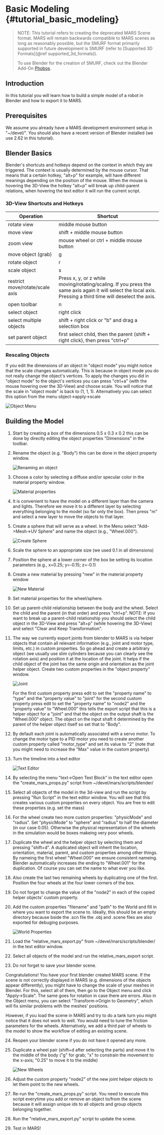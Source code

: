 Basic Modeling {#tutorial_basic_modeling}
==============

> NOTE: This tutorial refers to creating the deprecated MARS Scene format. MARS will remain backwards compatible to MARS scenes as long as reasonably possible, but the SMURF format primarily supported in future development is SMURF (refer to [Supported 3D Formats](@ref supported_3d_formats)).
>
> To use Blender for the creation of SMURF, check out the Blender Add-On [Phobos](http://www.github.com/rock-simulation/phobos).

## Introduction

In this tutorial you will learn how to build a simple model of a robot
in Blender and how to export it to MARS.

## Prerequisites

We assume you already have a MARS development environment setup in
"~/devel/".  You should also have a recent version of Blender
installed (we use 2.62 in this tutorial).

## Blender Basics

Blender's shortcuts and hotkeys depend on the context in which they
are triggered.  The context is usually determined by the mouse cursor.
That means that a certain hotkey, "alt+p" for example, will have
different meanings depending on the position of the mouse.  When the
mouse is hovering the 3D-View the hotkey "alt+p" will break up
child-parent relations, when hovering the text editor it will run the
current script.

### 3D-View Shortcuts and Hotkeys

| Operation | Shortcut |
| ----------- | -------- |
| rotate view | middle mouse button |
| move view | shift + middle mouse button |
| zoom view | mouse wheel or ctrl + middle mouse button |
| move object (grab) | g |
| rotate object | r |
| scale object | s |
| restrict move/rotate/scale axis | Press x, y, or z while moving/rotating/scaling.  If you press the same axis again it will select the local axis.  Pressing a third time will deselect the axis. |
| open toolbar | n |
| select object | right click |
| select multiple objects | shift + right click or "b" and drag a selection box |
| set parent object | first select child, then the parent (shift + right click), then press "ctrl+p" |

### Rescaling Objects


If you edit the dimensions of an object in "object mode" you might
notice that the scale changes automatically.  This is because in
object mode you do not really change the object's vertices.  To apply
the changes you did in "object mode" to the object's vertices you can
press "ctrl+a" (with the mouse hovering over the 3D-View) and choose
scale.  You will notice that the scale in "object mode" is back to (1,
1, 1).  Alternatively you can select this option from the menu
object->apply->scale

![Object Menu](images/tutorials/basic_modeling/object_menu.png)

## Building the Model

1. Start by creating a box of the dimensions 0.5 x 0.3 x 0.2 this can
   be done by directly editing the object properties "Dimensions" in
   the toolbar.

2. Rename the object (e.g. "Body") this can be done in the object
   property window.

   ![Renaming an object](images/tutorials/basic_modeling/rename_object2.png)

3. Choose a color by selecting a diffuse and/or specular color in the
   material property window.

   ![Material properties](images/tutorials/basic_modeling/material.png)

4. It is convenient to have the model on a different layer than the
   camera and lights.  Therefore we move it to a different layer by
   selecting everything belonging to the model (so far only the box).
   Then press "m" and select a new layer to move the objects to that
   layer.

5. Create a sphere that will serve as a wheel.  In the Menu select
   "Add->Mesh->UV Sphere" and name the object (e.g., "Wheel.000").

   ![Create Sphere](images/tutorials/basic_modeling/create_sphere2.png)

6. Scale the sphere to an appropriate size (we used 0.1 in all
   dimensions)

7. Position the sphere at a lower corner of the box be setting its
   location parameters (e.g., x=0.25; y=-0.15; z=-0.1)

8. Create a new material by pressing "new" in the material property
   window

   ![New Material](images/tutorials/basic_modeling/new_material.png)

9. Set material properties for the wheel/sphere.

10. Set up parent-child relationship between the body and the wheel.
    Select the child and the parent (in that order) and press
    "ctrl+p".  NOTE: If you want to break up a parent-child
    relationship you should select the child object in the 3D-View and
    press "alt+p" (while hovering the 3D-View) and select "Clear and
    Keep Transformation".

11. The way we currently export joints from blender to MARS is via
    helper objects that contain all relevant information (e.g., joint
    and motor type, limits, etc.) in custom properties.  So go ahead
    and create a arbitrary object (we usually use slim cylinders
    because you can clearly see the rotation axis) and position it at
    the location of the joint.  It helps if the child object of the
    joint has the same origin and orientation as the joint helper
    object.  Create two custom properties in the "object property"
    window.

    ![Joint](images/tutorials/basic_modeling/joint.png)

    For the first custom property press edit to set the "property
    name" to "type" and the "property value" to "joint" for the second
    custom property press edit to set the "property name" to "node2"
    and the "property value" to "Wheel.000" this tells the export
    script that this is a helper object for a "joint" and that the
    object on the output shaft is the "Wheel.000" object.  The object
    on the input shaft it determined by the parent of the helper
    object itself so set that to "Body".

12. By default each joint is automatically associated with a servo
    motor.  To change the motor type to a PID motor you need to create
    another custom property called "motor_type" and set its value to
    "2" (note that you might need to increase the "Max" value in the
    custom property)

13. Turn the timeline into a text editor

    ![Text Editor](images/tutorials/basic_modeling/text_editor.png)

14. By selecting the menu "text->Open Text Block" in the text editor
    open the "create_mars_props.py" script from
    ~/devel/mars/scripts/blender/

15. Select all objects of the model in the 3d-view and run the script
    by pressing "Run Script" in the text editor window.  You will see
    that this creates various custom properties on every object.  You
    are free to edit these properties (e.g. set the mass)

16. For the wheel create two more custom properties: "physicMode" and
    "radius".  Set "physicMode" to "sphere" and "radius" to half the
    diameter (in our case 0.05).  Otherwise the physical
    representation of the wheels in the simulation would be boxes
    makeing very poor wheels.

17. Duplicate the wheel and the helper object by selecting them and
    pressing "shift+d".  A duplicated object will inherit the
    location, orientation, material, parent, and custom properties
    among other things.  By nameing the first wheel "Wheel.000" we
    ensure consistent nameing.  Blender automatically increases the
    ending to "Wheel.001" for the duplication.  Of course you can set
    the name to what ever you like.

18. Also create the last two remaining wheels by duplicating one of
    the first.  Position the four wheels at the four lower corners of
    the box.

19. Do not forget to change the value of the "node2" in each of the
    copied helper objects' custom property.

20. Add the custom properties "filename" and "path" to the World and
    fill in where you want to export the scene to.  Ideally, this
    should be an empty directory because bside the .scn file the .obj
    and .scene files are also exported for debuging purposes.

    ![World Properties](images/tutorials/basic_modeling/world_properties.png)

21. Load the "relative_mars_export.py" from
    ~/devel/mars/scripts/blender/ in the text editor window.

22. Select all objects of the model and run the relative_mars_export
    script.

23. Do not forget to save your blender scene.

Congratulations!  You have your first blender created MARS scene.
If the scene is not correctly displayed in MARS (e.g. dimensions of
the objects appear differently), you might have to change the scale
of your meshes in Blender. For this, select all of them, then go to
the Object menu and click "Apply->Scale". The same goes for rotation in
case there are errors. Also in the Object menu, you can select
"Transform->Origin to Geometry", which will fix similar problems with
the meshes' positions.

However, if you load the scene in MARS and try to do a tank turn you
might notice that it does not work to well.  You would need to tune
the friction parameters for the wheels.  Alternatively, we add a third
pair of wheels to the model to show the workflow of editing an
existing scene.

24. Reopen your blender scene if you do not have it opened any more.

25. Duplicate a wheel pair (shift+d after selecting the parts) and
    move it to the middle of the body ("g" for grab; "x" to constrain
    the movement to the x-axis; "0.25" to move it to the middle)

    ![New Wheels](images/tutorials/basic_modeling/new_wheels.png)

26. Adjust the custom property "node2" of the new joint helper objects
    to let them point to the new wheels.

27. Re-run the "create_mars_props.py" script.  You need to execute
    this script everytime you add or remove an object to/from the
    scene because it will assign unique ids to all objects and group
    objects belonging together.

28. Run the "relative_mars_export.py" script to update the scene.

29. Test in MARS!
